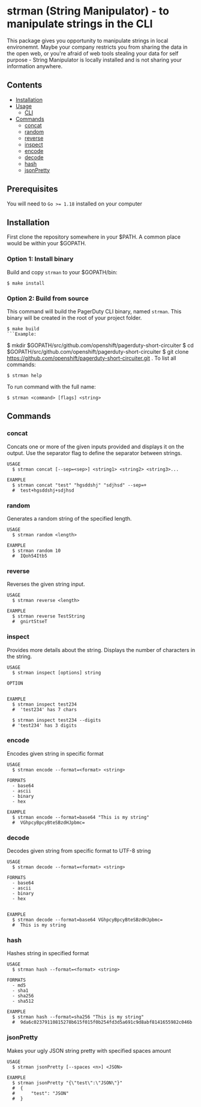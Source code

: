 # strman (String Manipulator) - to manipulate strings in the CLI

This package gives you opportunity to manipulate strings in local environemnt. Maybe your company restricts you from sharing the data in the open web, or you're afraid of web tools stealing your data for self purpose - String Manipulator is locally installed and is not sharing your information anywhere.

## Contents
* [Installation](#installation)
* [Usage](#usage)
  * [CLI](#cli)
* [Commands](#Commands)
  * [concat](#concat)
  * [random](#random)
  * [reverse](#reverse)
  * [inspect](#inspect)
  * [encode](#encode)
  * [decode](#decode)
  * [hash](#hash)
  * [jsonPretty](#jsonPretty)


## Prerequisites

You will need to `Go >= 1.18` installed on your computer

## Installation
First clone the repository somewhere in your $PATH. A common place would be within your $GOPATH. <br>

### Option 1: Install binary

Build and copy `strman` to your $GOPATH/bin:

```
$ make install
```
### Option 2: Build from source

This command will build the PagerDuty CLI binary, named `strman`. This binary will be created in the root of your project folder.

```
$ make build
```Example:

```
$ mkdir $GOPATH/src/github.com/openshift/pagerduty-short-circuiter
$ cd $GOPATH/src/github.com/openshift/pagerduty-short-circuiter
$ git clone https://github.com/openshift/pagerduty-short-circuiter.git .
To list all commands:
```shell
$ strman help
```

To run command with the full name:
```shell
$ strman <command> [flags] <string>
```

## Commands

### concat
Concats one or more of the given inputs provided and displays it on the output. Use the separator flag to define the separator between strings.
```shell
USAGE
  $ strman concat [--sep=<sep>] <string1> <string2> <string3>...

EXAMPLE
  $ strman concat "test" "hgsddshj" "sdjhsd" --sep=+
  #  test+hgsddshj+sdjhsd
```

### random
Generates a random string of the specified length.
```shell
USAGE
  $ strman random <length>

EXAMPLE
  $ strman random 10
  #  IQoh54Itb5
```

### reverse
Reverses the given string input.
```shell
USAGE
  $ strman reverse <length>

EXAMPLE
  $ strman reverse TestString
  #  gnirtStseT
```

### inspect
Provides more details about the string. Displays the number of characters in the string.
```shell
USAGE
  $ strman inspect [options] string

OPTION


EXAMPLE
  $ strman inspect test234
  #  'test234' has 7 chars

  $ strman inspect test234 --digits
  # 'test234' has 3 digits
```

### encode
Encodes given string in specific format
```shell
USAGE
  $ strman encode --format=<format> <string>

FORMATS
  - base64
  - ascii
  - binary
  - hex
  
EXAMPLE
  $ strman encode --format=base64 "This is my string"
  #  VGhpcyBpcyBteSBzdHJpbmc=
```

### decode
Decodes given string from specific format to UTF-8 string
```shell
USAGE
  $ strman decode --format=<format> <string>

FORMATS
  - base64
  - ascii
  - binary
  - hex

  
EXAMPLE
  $ strman decode --format=base64 VGhpcyBpcyBteSBzdHJpbmc=
  #  This is my string
```

### hash
Hashes string in specified format
```shell
USAGE
  $ strman hash --format=<format> <string>

FORMATS
  - md5
  - sha1
  - sha256
  - sha512
  
EXAMPLE
  $ strman hash --format=sha256 "This is my string"
  #  9da6c02379110815278b615f015f0b254fd3d5a691c9d8abf8141655982c046b
```

### jsonPretty
Makes your ugly JSON string pretty with specified spaces amount
```shell
USAGE
  $ strman jsonPretty [--spaces <n>] <JSON>

EXAMPLE
  $ strman jsonPretty "{\"test\":\"JSON\"}"
  #  {
  #      "test": "JSON"
  #  }
```